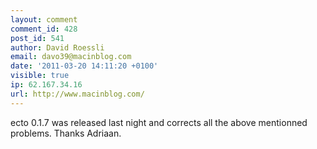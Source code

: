 ```yaml
---
layout: comment
comment_id: 428
post_id: 541
author: David Roessli
email: davo39@macinblog.com
date: '2011-03-20 14:11:20 +0100'
visible: true
ip: 62.167.34.16
url: http://www.macinblog.com/
---
```

ecto 0.1.7 was released last night and corrects all the above mentionned problems. Thanks Adriaan.
